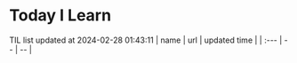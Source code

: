 # Today I Learn 
TIL list updated at 2024-02-28 01:43:11
| name | url | updated time |
| :--- | -- | -- |
